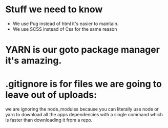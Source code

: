 # Stuff we need to know 
- We use Pug instead of html it's easier to maintain.
 - We use SCSS instead of Css for the same reason
 # YARN is our goto package manager it's amazing.
 # .gitignore is for files we are going to leave out of uploads:
 we are ignoring the node_modules because you can literally use node or yarn to download all the apps 
 dependencies with a single command which is faster than downloading it from a repo.